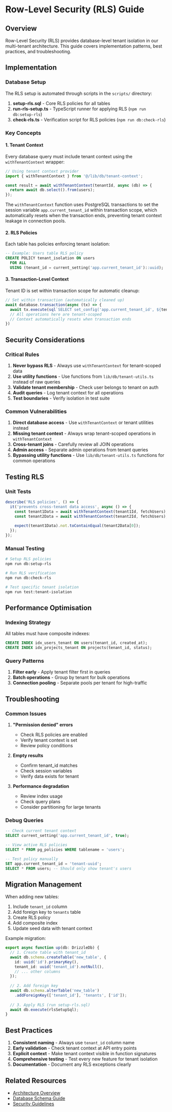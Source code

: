 # Row-Level Security (RLS) Guide

## Overview

Row-Level Security (RLS) provides database-level tenant isolation in our multi-tenant architecture. This guide covers implementation patterns, best practices, and troubleshooting.

## Implementation

### Database Setup

The RLS setup is automated through scripts in the `scripts/` directory:

1. **setup-rls.sql** - Core RLS policies for all tables
2. **run-rls-setup.ts** - TypeScript runner for applying RLS (`npm run db:setup-rls`)
3. **check-rls.ts** - Verification script for RLS policies (`npm run db:check-rls`)

### Key Concepts

#### 1. Tenant Context

Every database query must include tenant context using the `withTenantContext` wrapper:

```typescript
// Using tenant context provider
import { withTenantContext } from '@/lib/db/tenant-context';

const result = await withTenantContext(tenantId, async (db) => {
  return await db.select().from(users);
});
```

The `withTenantContext` function uses PostgreSQL transactions to set the session variable `app.current_tenant_id` within transaction scope, which automatically resets when the transaction ends, preventing tenant context leakage in connection pools.

#### 2. RLS Policies

Each table has policies enforcing tenant isolation:

```sql
-- Example: Users table RLS policy
CREATE POLICY tenant_isolation ON users
  FOR ALL 
  USING (tenant_id = current_setting('app.current_tenant_id')::uuid);
```

#### 3. Transaction-Level Context

Tenant ID is set within transaction scope for automatic cleanup:

```typescript
// Set within transaction (automatically cleaned up)
await database.transaction(async (tx) => {
  await tx.execute(sql`SELECT set_config('app.current_tenant_id', ${tenantId}, true)`)
  // All operations here are tenant-scoped
  // Context automatically resets when transaction ends
})
```

## Security Considerations

### Critical Rules

1. **Never bypass RLS** - Always use `withTenantContext` for tenant-scoped data
2. **Use utility functions** - Use functions from `lib/db/tenant-utils.ts` instead of raw queries
3. **Validate tenant membership** - Check user belongs to tenant on auth
4. **Audit queries** - Log tenant context for all operations
5. **Test boundaries** - Verify isolation in test suite

### Common Vulnerabilities

1. **Direct database access** - Use `withTenantContext` or tenant utilities instead
2. **Missing tenant context** - Always wrap tenant-scoped operations in `withTenantContext`
3. **Cross-tenant joins** - Carefully review all JOIN operations
4. **Admin access** - Separate admin operations from tenant queries
5. **Bypassing utility functions** - Use `lib/db/tenant-utils.ts` functions for common operations

## Testing RLS

### Unit Tests

```typescript
describe('RLS policies', () => {
  it('prevents cross-tenant data access', async () => {
    const tenant1Data = await withTenantContext(tenant1Id, fetchUsers);
    const tenant2Data = await withTenantContext(tenant2Id, fetchUsers);
    
    expect(tenant1Data).not.toContainEqual(tenant2Data[0]);
  });
});
```

### Manual Testing

```bash
# Setup RLS policies
npm run db:setup-rls

# Run RLS verification
npm run db:check-rls

# Test specific tenant isolation
npm run test:tenant-isolation
```

## Performance Optimisation

### Indexing Strategy

All tables must have composite indexes:

```sql
CREATE INDEX idx_users_tenant ON users(tenant_id, created_at);
CREATE INDEX idx_projects_tenant ON projects(tenant_id, status);
```

### Query Patterns

1. **Filter early** - Apply tenant filter first in queries
2. **Batch operations** - Group by tenant for bulk operations
3. **Connection pooling** - Separate pools per tenant for high-traffic

## Troubleshooting

### Common Issues

1. **"Permission denied" errors**
   - Check RLS policies are enabled
   - Verify tenant context is set
   - Review policy conditions

2. **Empty results**
   - Confirm tenant_id matches
   - Check session variables
   - Verify data exists for tenant

3. **Performance degradation**
   - Review index usage
   - Check query plans
   - Consider partitioning for large tenants

### Debug Queries

```sql
-- Check current tenant context
SELECT current_setting('app.current_tenant_id', true);

-- View active RLS policies
SELECT * FROM pg_policies WHERE tablename = 'users';

-- Test policy manually
SET app.current_tenant_id = 'tenant-uuid';
SELECT * FROM users; -- Should only show tenant's users
```

## Migration Management

When adding new tables:

1. Include `tenant_id` column
2. Add foreign key to `tenants` table
3. Create RLS policy
4. Add composite index
5. Update seed data with tenant context

Example migration:

```typescript
export async function up(db: DrizzleDb) {
  // 1. Create table with tenant_id
  await db.schema.createTable('new_table', {
    id: uuid('id').primaryKey(),
    tenant_id: uuid('tenant_id').notNull(),
    // ... other columns
  });
  
  // 2. Add foreign key
  await db.schema.alterTable('new_table')
    .addForeignKey(['tenant_id'], 'tenants', ['id']);
  
  // 3. Apply RLS (run setup-rls.sql)
  await db.execute(rlsSetupSql);
}
```

## Best Practices

1. **Consistent naming** - Always use `tenant_id` column name
2. **Early validation** - Check tenant context at API entry points
3. **Explicit context** - Make tenant context visible in function signatures
4. **Comprehensive testing** - Test every new feature for tenant isolation
5. **Documentation** - Document any RLS exceptions clearly

## Related Resources

- [Architecture Overview](../2-areas/architecture.md#multi-tenancy)
- [Database Schema Guide](./database-schema-guide.md)
- [Security Guidelines](../2-areas/security.md)
